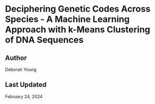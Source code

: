 # Deciphering Genetic Codes Across Species - A Machine Learning Approach with k-Means Clustering of DNA Sequences

## Author
Deborah Young

## Last Updated
February 24, 2024
